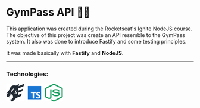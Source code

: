 # GymPass API 🏋️‍♂️

This application was created during the Rocketseat's Ignite NodeJS course.
The objective of this project was create an API resemble to the GymPass system. It also was done to introduce Fastify and some testing principles.

It was made basically with **Fastify** and **NodeJS**.

---

### Technologies: 
[![Fastify](.markdown/fastify.png "Fastify")](https://fastify.dev/docs/latest/)
[![Typescript](.markdown/typescript.png "Typescript")](https://www.typescriptlang.org/)
[![NodeJS](.markdown/node.png "NodeJS")](https://nodejs.org/docs/latest/api/)
